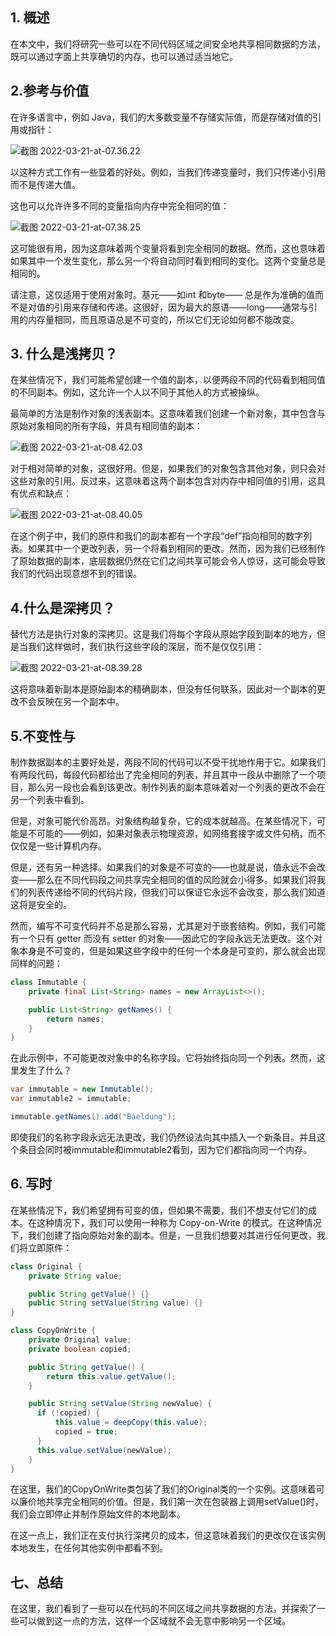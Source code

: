 ## 1. 概述

在本文中，我们将研究一些可以在不同代码区域之间安全地共享相同数据的方法，既可以通过字面上共享确切的内存，也可以通过适当地它。

## 2.参考与价值

在许多语言中，例如 Java，我们的大多数变量不存储实际值，而是存储对值的引用或指针：

![截图 2022-03-21-at-07.36.22](https://www.baeldung.com/wp-content/uploads/sites/4/2022/03/Screenshot-2022-03-21-at-07.36.22-300x227.png)

以这种方式工作有一些显着的好处。例如，当我们传递变量时，我们只传递小引用而不是传递大值。

这也可以允许许多不同的变量指向内存中完全相同的值：

![截图 2022-03-21-at-07.38.25](https://www.baeldung.com/wp-content/uploads/sites/4/2022/03/Screenshot-2022-03-21-at-07.38.25-300x150.png)

这可能很有用，因为这意味着两个变量将看到完全相同的数据。然而，这也意味着如果其中一个发生变化，那么另一个将自动同时看到相同的变化。这两个变量总是相同的。

请注意，这仅适用于使用对象时。基元——如int 和byte—— 总是作为准确的值而不是对值的引用来存储和传递。这很好，因为最大的原语——long——通常与引用的内存量相同，而且原语总是不可变的，所以它们无论如何都不能改变。

## 3. 什么是浅拷贝？

在某些情况下，我们可能希望创建一个值的副本，以便两段不同的代码看到相同值的不同副本。例如，这允许一个人以不同于其他人的方式被操纵。

最简单的方法是制作对象的浅表副本。这意味着我们创建一个新对象，其中包含与原始对象相同的所有字段，并具有相同值的副本：

![截图 2022-03-21-at-08.42.03](https://www.baeldung.com/wp-content/uploads/sites/4/2022/03/Screenshot-2022-03-21-at-08.42.03.png)

对于相对简单的对象，这很好用。但是，如果我们的对象包含其他对象，则只会对这些对象的引用。反过来，这意味着这两个副本包含对内存中相同值的引用，这具有优点和缺点：

![截图 2022-03-21-at-08.40.05](https://www.baeldung.com/wp-content/uploads/sites/4/2022/03/Screenshot-2022-03-21-at-08.40.05.png)

在这个例子中，我们的原件和我们的副本都有一个字段“def”指向相同的数字列表。如果其中一个更改列表，另一个将看到相同的更改。然而，因为我们已经制作了原始数据的副本，底层数据仍然在它们之间共享可能会令人惊讶，这可能会导致我们的代码出现意想不到的错误。

## 4.什么是深拷贝？

替代方法是执行对象的深拷贝。这是我们将每个字段从原始字段到副本的地方，但是当我们这样做时，我们执行这些字段的深层，而不是仅仅引用：

![截图 2022-03-21-at-08.39.28](https://www.baeldung.com/wp-content/uploads/sites/4/2022/03/Screenshot-2022-03-21-at-08.39.28.png)

这将意味着新副本是原始副本的精确副本，但没有任何联系，因此对一个副本的更改不会反映在另一个副本中。

## 5.不变性与

制作数据副本的主要好处是，两段不同的代码可以不受干扰地作用于它。如果我们有两段代码，每段代码都给出了完全相同的列表，并且其中一段从中删除了一个项目，那么另一段也会看到该更改。制作列表的副本意味着对一个列表的更改不会在另一个列表中看到。

但是，对象可能代价高昂。对象结构越复杂，它的成本就越高。在某些情况下，可能是不可能的——例如，如果对象表示物理资源，如网络套接字或文件句柄，而不仅仅是一些计算机内存。

但是，还有另一种选择。如果我们的对象是不可变的——也就是说，值永远不会改变——那么在不同代码段之间共享完全相同的值的风险就会小得多。如果我们将我们的列表传递给不同的代码片段，但我们可以保证它永远不会改变，那么我们知道这将是安全的。

然而，编写不可变代码并不总是那么容易，尤其是对于嵌套结构。例如，我们可能有一个只有 getter 而没有 setter 的对象——因此它的字段永远无法更改。这个对象本身是不可变的，但是如果这些字段中的任何一个本身是可变的，那么就会出现同样的问题：

```java
class Immutable {
    private final List<String> names = new ArrayList<>();

    public List<String> getNames() {
        return names;
    }
}
```

在此示例中，不可能更改对象中的名称字段。它将始终指向同一个列表。然而，这里发生了什么？

```java
var immutable = new Immutable();
var immutable2 = immutable;

immutable.getNames().add("Baeldung");
```

即使我们的名称字段永远无法更改，我们仍然设法向其中插入一个新条目。并且这个条目会同时被immutable和immutable2看到，因为它们都指向同一个内存。

## 6. 写时

在某些情况下，我们希望拥有可变的值，但如果不需要，我们不想支付它们的成本。在这种情况下，我们可以使用一种称为 Copy-on-Write 的模式。在这种情况下，我们创建了指向原始对象的副本。但是，一旦我们想要对其进行任何更改，我们将立即原件：

```java
class Original {
    private String value;

    public String getValue() {}
    public String setValue(String value) {}
}

class CopyOnWrite {
    private Original value;
    private boolean copied;

    public String getValue() {
        return this.value.getValue();
    }

    public String setValue(String newValue) {
      if (!copied) {
          this.value = deepCopy(this.value);
          copied = true;
      }
      this.value.setValue(newValue);
    }
}
```

在这里，我们的CopyOnWrite类包装了我们的Original类的一个实例。这意味着可以廉价地共享完全相同的价值。但是，我们第一次在包装器上调用setValue()时，我们会立即停止并制作原始文件的本地副本。

在这一点上，我们正在支付执行深拷贝的成本，但这意味着我们的更改仅在该实例本地发生，在任何其他实例中都看不到。

## 七、总结

在这里，我们看到了一些可以在代码的不同区域之间共享数据的方法，并探索了一些可以做到这一点的方法，这样一个区域就不会无意中影响另一个区域。